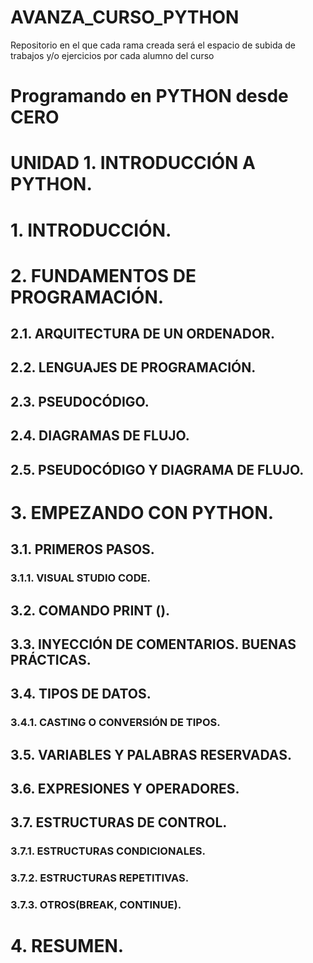 # AVANZA_CURSO_PYTHON
Repositorio en el que cada rama creada será el espacio de subida de trabajos y/o ejercicios por cada alumno del curso
#  Programando en PYTHON desde CERO
#  UNIDAD 1. INTRODUCCIÓN A PYTHON.
#        1. INTRODUCCIÓN.
#        2. FUNDAMENTOS DE PROGRAMACIÓN.
##          2.1. ARQUITECTURA DE UN ORDENADOR.
##          2.2. LENGUAJES DE PROGRAMACIÓN.
##          2.3. PSEUDOCÓDIGO.
##          2.4. DIAGRAMAS DE FLUJO.
##          2.5. PSEUDOCÓDIGO Y DIAGRAMA DE FLUJO.
#        3. EMPEZANDO CON PYTHON.
##          3.1. PRIMEROS PASOS.
###            3.1.1. VISUAL STUDIO CODE.
##          3.2. COMANDO PRINT ().
##          3.3. INYECCIÓN DE COMENTARIOS. BUENAS PRÁCTICAS.
##          3.4. TIPOS DE DATOS.
###            3.4.1. CASTING O CONVERSIÓN DE TIPOS.
##          3.5. VARIABLES Y PALABRAS RESERVADAS.
##          3.6. EXPRESIONES Y OPERADORES.
##          3.7. ESTRUCTURAS DE CONTROL.
###            3.7.1. ESTRUCTURAS CONDICIONALES.
###            3.7.2. ESTRUCTURAS REPETITIVAS.
###            3.7.3. OTROS(BREAK, CONTINUE).
#         4. RESUMEN.
